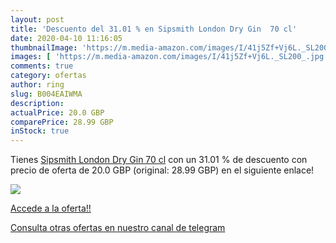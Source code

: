 ```yaml
---
layout: post
title: 'Descuento del 31.01 % en Sipsmith London Dry Gin  70 cl'
date: 2020-04-10 11:16:05
thumbnailImage: 'https://m.media-amazon.com/images/I/41j5Zf+Vj6L._SL200_.jpg'
images: [ 'https://m.media-amazon.com/images/I/41j5Zf+Vj6L._SL200_.jpg' ]
comments: true
category: ofertas
author: ring
slug: B004EAIWMA
description:
actualPrice: 20.0 GBP
comparePrice: 28.99 GBP
inStock: true
---
```


Tienes [Sipsmith London Dry Gin  70 cl](https://www.amazon.com/dp/B004EAIWMA/?tag=redken08-20) con un 31.01 % de descuento con precio de oferta de 20.0 GBP (original: 28.99 GBP) en el siguiente enlace!

[![](https://m.media-amazon.com/images/I/41j5Zf+Vj6L._SL200_.jpg)](https://www.amazon.com/dp/B004EAIWMA/?tag=redken08-20)

[Accede a la oferta!!](https://www.amazon.com/dp/B004EAIWMA/?tag=redken08-20)

[Consulta otras ofertas en nuestro canal de telegram](https://t.me/s/ofertas25)
